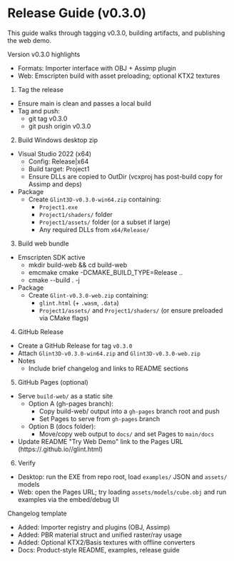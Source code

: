 # Release Guide (v0.3.0)

This guide walks through tagging v0.3.0, building artifacts, and publishing the web demo.

Version v0.3.0 highlights
- Formats: Importer interface with OBJ + Assimp plugin
- Web: Emscripten build with asset preloading; optional KTX2 textures

1) Tag the release
- Ensure main is clean and passes a local build
- Tag and push:
  - git tag v0.3.0
  - git push origin v0.3.0

2) Build Windows desktop zip
- Visual Studio 2022 (x64)
  - Config: Release|x64
  - Build target: Project1
  - Ensure DLLs are copied to OutDir (vcxproj has post-build copy for Assimp and deps)
- Package
  - Create `Glint3D-v0.3.0-win64.zip` containing:
    - `Project1.exe`
    - `Project1/shaders/` folder
    - `Project1/assets/` folder (or a subset if large)
    - Any required DLLs from `x64/Release/`

3) Build web bundle
- Emscripten SDK active
  - mkdir build-web && cd build-web
  - emcmake cmake -DCMAKE_BUILD_TYPE=Release ..
  - cmake --build . -j
- Package
  - Create `Glint-v0.3.0-web.zip` containing:
    - `glint.html` (+ `.wasm`, `.data`)
    - `Project1/assets/` and `Project1/shaders/` (or ensure preloaded via CMake flags)

4) GitHub Release
- Create a GitHub Release for tag `v0.3.0`
- Attach `Glint3D-v0.3.0-win64.zip` and `Glint3D-v0.3.0-web.zip`
- Notes
  - Include brief changelog and links to README sections

5) GitHub Pages (optional)
- Serve `build-web/` as a static site
  - Option A (gh-pages branch):
    - Copy build-web/ output into a `gh-pages` branch root and push
    - Set Pages to serve from `gh-pages` branch
  - Option B (docs folder):
    - Move/copy web output to `docs/` and set Pages to `main/docs`
- Update README "Try Web Demo" link to the Pages URL (https://<org>.github.io/<repo>/glint.html)

6) Verify
- Desktop: run the EXE from repo root, load `examples/` JSON and `assets/` models
- Web: open the Pages URL; try loading `assets/models/cube.obj` and run examples via the embed/debug UI

Changelog template
- Added: Importer registry and plugins (OBJ, Assimp)
- Added: PBR material struct and unified raster/ray usage
- Added: Optional KTX2/Basis textures with offline converters
- Docs: Product-style README, examples, release guide
